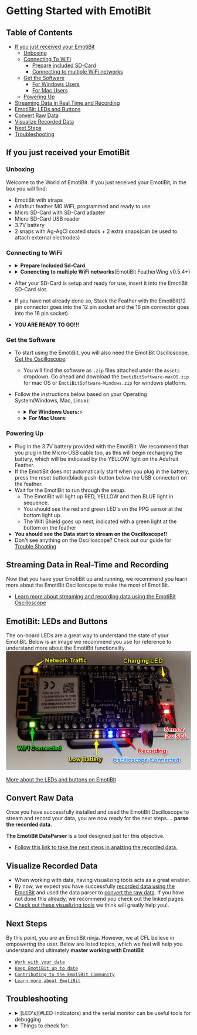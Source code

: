# Getting Started with EmotiBit
[comment]: <> ([alt text][SideView])

## Table of Contents
- [If you just received your EmotiBit](#If-you-just-received-your-EmotiBit)
  - [Unboxing](#Unboxing)
  - [Connecting To WiFi](#connecting-to-wifi)
    - [Prepare included SD-Card](#Prepare-Included-Sd-Card)
    - [Connecting to multiple WiFi networks](#Conencting-to-multiple-WiFi-networks)
  - [Get the Software](#Get-the-Software)
    - [For Windows Users](#For-Windows-Users)
    - [For Mac Users](#For-Mac-Users)
  - [Powering Up](#Powering-up)
- [Streaming Data in Real Time and Recording](#Streaming-Data-in-Real-Time-and-Recording)
- [EmotiBit: LEDs and Buttons](#EmotiBit:-LEDs-and-Buttons)
- [Convert Raw Data](#Convert-Raw-Data)
- [Visualize Recorded Data](#Visualize-Recorded-Data)
- [Next Steps](#Next-Steps)
- [Troubleshooting](#Troubleshooting)

[comment]: <> (![alt text][Hardware])

## If you just received your EmotiBit
### Unboxing
[comment]: <> ()
Welcome to the World of EmotiBit. If you just received your EmotiBit, in the box you will find:
- EmotiBit with straps
- Adafruit feather M0 WiFi, programmed and ready to use
- Micro SD-Card with SD-Card adapter
- Micro SD-Card USB reader
- 3.7V battery
- 2 snaps with Ag-AgCl coated studs + 2 extra snaps(can be used to attach external electrodes)

### Connecting to WiFi

- <details>
  <summary><b>Prepare Included Sd-Card</b></summary>
  <br>
  
  - To connect the EmotiBit to WiFi, you have to add the WiFi credentials`SSID: WIFi Name` and `Password: WiFi Password` to a file named `config.txt` on the SD-Card provided. **Note**: _FAT32 is important for the EmotiBit to function as designed_ 
  - If you got your SD-card with your EmotiBit, it's already in the FAT32 format. 
  - If using an SD-Card **other** than the one provided in the box, please **make sure it is formatted to be FAT32**. If it is not in **FAT32** format, follow the instructions below to Format the SD-Card
  - <details>
    <summary>Formatting to FAT32</summary>
    <br>

      - Download [SD Memory Card Formatter](https://www.sdcard.org/downloads/formatter/)
      - You can use SD Memory Card Formatter to format the SD-Card into FAT32 format. 
    </details>

  - Create a **config.txt** file on the SD-Card.
  - The contents of the file should be in format as shown below:
    - ``{"WifiCredentials": [{"ssid": "Foo", "password" : "Bar"}]}`` (_Just copy and paste this line in the **config.txt** file on the SD-Card_)
  - Replace `Foo` with the `WiFi name` and `Bar` with the `WiFi password`.
  </details>

- <details>
  <summary><b>Conencting to multiple WiFi networks</b>(EmotiBit FeatherWing v0.5.4+)</summary>
  <br>
 
  - a JSON list can be used to store up to 12 sets of network credentials in config.txt:
    - ``{"WifiCredentials": [{"ssid": "Foo", "password" : "Bar"},{"ssid": "Fnord", "password" : "Baz"}]}`` (_Just copy and paste this line in the **config.txt** file on the SD-Card_)
    - Replace `Foo` with the `WiFi 1 name` and `Bar` with the `WiFi 1 password`. Replace `Fnord` with the `WiFi 2 name` and `Baz` with the `WiFi 2 password`
  - In the setup of EmotiBit_Example, all the WiFi networks are tried sequentially, a process that times out at ~1min. If a quick connection is desired after programming or reset:
    - Shorten the list
    - Organize the list in order of priority of the connection
  </details>

- After your SD-Card is setup and ready for use, insert it into the EmotiBit SD-Card slot.
- If you have not already done so, Stack the Feather with the EmotiBit(12 pin connector goes into the 12 pin socket and the 16 pin connector goes into the 16 pin socket).
- **YOU ARE READY TO GO!!!**

### Get the Software
- To start using the EmotiBit, you will also need the EmotiBit Oscilloscope. [Get the Oscilloscope](https://github.com/EmotiBit/ofxEmotiBit/releases/latest).
  - You will find the software as  `.zip` files attached under the `Assets` dropdown. Go ahead and download the `EmotiBitSoftware-macOS.zip` for mac OS or `EmotiBitSoftware-Windows.zip` for windows platform.
- Follow the instructions below based on your Operating System(Windows, Mac, Linux):

  - <details>
    <summary><b>For Windows Users:</b>></summary>
    <br>
     
    - **Note:** EmotiBit software is supported only for Windows 10.
    - After you have downloaded `EmotiBitSoftware-Windows.zip`, go ahead and extract it.
    - You will find a `setup.exe` executable inside the extracted folder. Run the setup by double-clicking.
    - Follow through the setup. Click on `Close` once the setup is complete and the EmotiBit Software has been installed.
    - You will notice that shortcuts to `EmotiBit Oscilloscope` and `EmotiBit DataParser` have been created in the start menu and on the desktop.
    </details>

  - <details>
    <summary><b>For Mac Users:</b></summary>
    <br>
    
    - Move the downloaded zip file to a folder location you desire. Double click on the .zip file to extract it.
    - You will find the Application(`EmotiBit Oscilloscope` and `EmotiBit DataParser`) in the extracted folder.
        ![][oscilloscope-drirectory]
  
      - <details>
        <summary>Opening Software in mojave</summary>
        <br> 
        
          - Right click on the EmotiBitOscilloscope app. Choose **Open**. 
          - If this is the first time you are using this application, a dialog box might appear asking you to `Allow` this application. Click on `Allow`. 
          - You will see the EmotiBit Oscilloscope Application start.
        </details>
      - <details>
        <summary>Opening Software in Catalina</summary>
        <br>
  
          - Right click on the EmotiBitOscilloscope app. Choose **Open**. 
          - A dialog box will appear with options `Move to Trash` or `Cancel`. Click `Cancel`. You will have to allow the application to run in the `Security and Privacy` center. To do so:
                ![][macOs-Catalina-Initial_Oscilloscope_Error]
          - Click on the `Apple Logo` > `Syatem Preferences` > `Security and Privacy`.
                    ![][macOS-Catalina-sys_pref]
          - You will find a request for `EmotiBit Oscilloscope` at the bottom of this window. Click on `Open Anyways`. 
                    ![][macOS-Catalina-System_pref_Security&options]
          - Click on `Allow` on the dialog box that appears.This will open the `EmotiBit Oscilloscope` application.
                    ![][macOS-Catalina-Allow_emotibit]
        </details>
    - **Note** that the Software is currently supported only for macOS-**Mojave**[version 10.14] and macOS-**Catalina**[version 10.15]. Make sure you are using a compatible macOS version. 
            You can find your macOS version by clicking on the `Apple Logo`(on the top left of your screen) > `About This Mac`.
            <img src="../assets/macOS-Catalina-OS_version.png" width="800">
    </details>    

### Powering Up
- Plug in the 3.7V battery provided with the EmotiBit. We recommend that you plug in the Micro-USB cable too, as this will begin recharging the battery, which will be indicated by the YELLOW light on the Adafruit Feather.
- If the EmotiBit does not automatically start when you plug in the battery, press the reset button(black push-button below the USB connector) on the feather.
- Wait for the EmotiBit to run through the setup.
  - The EmotiBit will light up RED, YELLOW and then BLUE light in sequence.
  - You should see the red and green LED's on the PPG sensor at the bottom light up.
  - The Wifi Shield goes up next, indicated with a green light at the bottom on the feather
- **You should see the Data start to stream on the Oscilloscope!!**
- Don't see anything on the Oscilloscope? Check out our guide for [Trouble Shooting](#Troubleshooting)

## Streaming Data in Real-Time and Recording
Now that you have your EmotiBit up and running, we recommend you learn more about the EmotiBit Oscilloscope to make the most of EmotiBit.
- [Learn more about streaming and recording data using the EmotiBit Oscilloscope]()


## EmotiBit: LEDs and Buttons
The on-board LEDs are a great way to understand the state of your EmotiBit. Below is an image we recommend you use for reference to understand more about the EmotiBit functionality.
![alt text][LED]

[More about the LEDs and buttons on EmotiBit]()

## Convert Raw Data
Once you have successfully installed and used the EmotiBit Oscilloscope to stream and record your data, you are now ready for the next steps.... **parse the recorded data**.

**The EmotiBit DataParser** is a tool designed just for this objective.
- [Follow this link to take the next steps in analzing the recorded data.]() 

## Visualize Recorded Data
- When working with data, having visualizing tools acts as a great enabler.
- By now, we expect you have successfully [recorded data using the EmotiBit]() and used the data parser to [convert the raw data](). If you have not done this already, we recommend you check out the linked pages.
- [Check out these visualizing tools]() we think will greatly help you!. 

## Next Steps
By this point, you are an EmotiBit ninja. However, we at CFL believe in empowering the user. Below are listed topics, which we feel will help you understand and ultimately **master working with EmotiBit**
- [`Work with your data`]()
- [`Keep EmotiBit up to date`]()
- [`Contributing to the EmotiBit Community`]()
- [`Learn more about EmotiBit`]()
## Troubleshooting
- <details>
  <summary>[LED's](#LED-Indicators) and the serial monitor can be useful tools for debugging</summary>
  <br>
  
  - if the green _WiFi Connected_ LED is on, the feather is connected to WiFi
  - if the yellow _Network Traffic_ LED flashes at all, it suggests that the EmotiBit is exchanging packets with ofxEmotiBit
  </details>
- <details>
  <summary>Things to check for:</summary>
  <br>
  
  - Make sure the SD-Card contains the **config.txt** file.
  - Verify if the **WiFi-Name** and **WiFi-Password** are correctly entered in the config file.
  </details>

[LED]: ./assets/M0_WiFi_LED_Indicators_01.png "Feather LED's"
[macOS-version]: ./assets/macOS-Catalina-OS_version.png "macOS version" 
[oscilloscope-drirectory]: ./assets/macOS-oscilloscope_file_heirarchy.png ""
[macOs-Catalina-Initial_Oscilloscope_Error]: ./assets/macOs-Catalina-Initial_Oscilloscope_Error.png ""
[macOS-Catalina-sys_pref]: ./assets/macOS-Catalina-sys_pref.png "" 
[macOS-Catalina-System_pref_Security&options]: ./assets/macOS-Catalina-System_pref_Security&options.png "" 
[macOS-Catalina-Allow_emotibit]: ./assets/macOS-Catalina-Allow_emotibit.png "" 